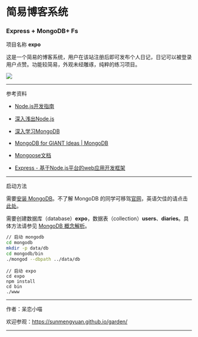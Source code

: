# 简易博客系统 #

### Express + MongoDB+ Fs ###

项目名称 __expo__

这是一个简易的博客系统，用户在该站注册后即可发布个人日记，日记可以被登录用户点赞。功能较简易，外观未经雕琢，纯粹的练习项目。

![](http://oru3b8jlz.bkt.clouddn.com/effect-expo.jpg)

*****

参考资料

+ [Node.js开发指南](http://okj45byt5.bkt.clouddn.com/Node.js%E5%BC%80%E5%8F%91%E6%8C%87%E5%8D%97.pdf)

+ [深入浅出Node.js](http://okj45byt5.bkt.clouddn.com/%E6%B7%B1%E5%85%A5%E6%B5%85%E5%87%BANode.js.pdf)

+ [深入学习MongoDB](http://okj45byt5.bkt.clouddn.com/%E6%B7%B1%E5%85%A5%E5%AD%A6%E4%B9%A0MongoDB.pdf)

+ [MongoDB for GIANT Ideas | MongoDB](https://www.mongodb.com/)

+ [Mongoose文档](http://www.nodeclass.com/api/mongoose.html)

+ [Express - 基于Node.js平台的web应用开发框架](http://www.expressjs.com.cn/)

*****

启动方法
    
需要[安装 MongoDB](https://www.mongodb.com/download-center?jmp=homepage#community)。不了解 MongoDB 的同学可移驾[官网](https://www.mongodb.com/)，英语欠佳的请点击[此处](http://www.runoob.com/mongodb/mongodb-tutorial.html)。

需要创建数据库（database）__expo__，数据表（collection）__users__、__diaries__。具体方法请参见 [MongoDB 概念解析](http://www.runoob.com/mongodb/mongodb-databases-documents-collections.html)。

```bash
// 启动 mongodb
cd mongodb
mkdir -p data/db
cd mongodb/bin
./mongod --dbpath ../data/db
```

```
// 启动 expo
cd expo
npm install
cd bin
./www
```

*****

作者：呆恋小喵

欢迎参观：<https://sunmengyuan.github.io/garden/>

*****